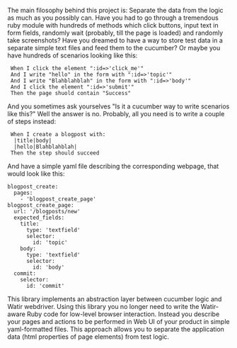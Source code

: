 The main filosophy behind this project is:
Separate the data from the logic as much as you possibly can. Have you had to
go through a tremendous ruby module with hundreds of methods which click
buttons, input text in form fields, randomly wait (probably, till the page is
loaded) and randomly take screenshots? Have you dreamed to have a way to store
test data in a separate simple text files and feed them to the cucumber? 
Or maybe you have hundreds of scenarios looking like this: 
``` 
 When I click the element ":id=>'click_me'"
 And I write "hello" in the form with ":id=>'topic'"
 And I write "Blahblahblah" in the form with ":id=>'body'"
 And I click the element ":id=>'submit'"
 Then the page shuold contain "Success"
```
And you sometimes ask yourselves "Is it a cucumber way to write scenarios like
this?" Well the answer is no. Probably, all you need is to write a couple of
steps instead:
```
 When I create a blogpost with:
  |title|body|
  |hello|Blahblahblah|
 Then the step should succeed
```
And have a simple yaml file describing the corresponding webpage, that would
look like this:
```
blogpost_create:
  pages:
    - 'blogpost_create_page'
blogpost_create_page:
  url: '/blogposts/new'
  expected_fields:
    title:
      type: 'textfield'
      selector:
        id: 'topic'
    body:
      type: 'textfield'
      selector:
        id: 'body'
  commit:
    selector:
      id: 'commit'
```
This library implements an abstraction layer between cucumber logic and Watir
webdriver. Using this library you no longer need to write the Watir-aware Ruby
code for low-level browser interaction. Instead you describe your pages and
actions to be performed in Web UI of your product in simple yaml-formatted
files. This approach allows you to separate the application data (html
properties of page elements) from test logic. 
